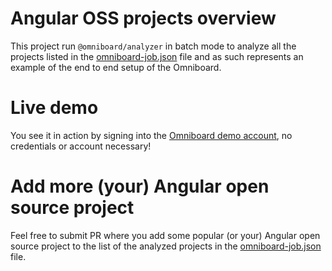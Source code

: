 # Angular OSS projects overview

This project run `@omniboard/analyzer` in batch mode to analyze all the projects listed in the [omniboard-job.json](omniboard-job.json) file
and as such represents an example of the end to end setup of the Omniboard.


# Live demo
You see it in action by signing into the [Omniboard demo account](https://app.omniboard.dev/login/demo), no credentials or account necessary!


# Add more (your) Angular open source project

Feel free to submit PR where you add some popular (or your) Angular open source project to the list of the analyzed projects in the [omniboard-job.json](omniboard-job.json) file.

